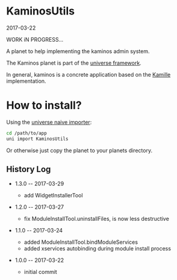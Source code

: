 KaminosUtils
============
2017-03-22


WORK iN PROGRESS...



A planet to help implementing the kaminos admin system.

The Kaminos planet is part of the [universe framework](https://github.com/karayabin/universe-snapshot).


In general, kaminos is a concrete application based on the [Kamille](https://github.com/lingtalfi/Kamille) implementation.




How to install?
==================

Using the [universe naive importer](https://github.com/lingtalfi/universe-naive-importer):
```bash
cd /path/to/app
uni import KaminosUtils
```

Or otherwise just copy the planet to your planets directory.




History Log
------------------
    
- 1.3.0 -- 2017-03-29

    - add WidgetInstallerTool
    
- 1.2.0 -- 2017-03-27

    - fix ModuleInstallTool.uninstallFiles, is now less destructive
    
- 1.1.0 -- 2017-03-24

    - added ModuleInstallTool.bindModuleServices
    - added xservices autobinding during module install process
    
- 1.0.0 -- 2017-03-22

    - initial commit



